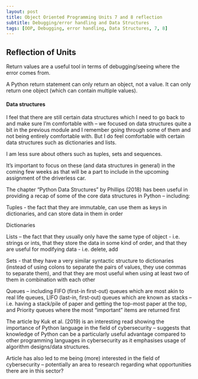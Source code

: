 ```yaml
---
layout: post
title: Object Oriented Programming Units 7 and 8 reflection
subtitle: Debugging/error handling and Data Structures
tags: [OOP, Debugging, error handling, Data Structures, 7, 8]
---
```


## Reflection of Units


Return values are a useful tool in terms of debugging/seeing where the error comes from.

A Python return statement can only return an object, not a value. It can only return one object (which can contain multiple values).


#### Data structures
I feel that there are still certain data structures which I need to go back to and make sure I’m comfortable with – we focused on data structures quite a bit in the previous module and I remember going through some of them and not being entirely comfortable with.
But I do feel comfortable with certain data structures such as dictionaries and lists. 

I am less sure about others such as tuples, sets and sequences.

It’s important to focus on these (and data structures in general) in the coming few weeks as that will be a part to include in the upcoming assignment of the driverless car.

The chapter “Python Data Structures” by Phillips (2018) has been useful in providing a recap of some of the core data structures in Python – including:

Tuples - the fact that they are immutable, can use them as keys in dictionaries, and can store data in them in order

Dictionaries

Lists – the fact that they usually only have the same type of object - i.e. strings or ints, that they store the data in some kind of order, and that they are useful for modifying data - i.e. delete, add

Sets - that they have a very similar syntactic structure to dictionaries (instead of using colons to separate the pairs of values, they use commas to separate them), and that they are most useful when using at least two of them in combination with each other

Queues – including FIFO (first-in first-out) queues which are most akin to real life queues, LIFO (last-in, first-out) queues which are known as stacks – i.e. having a stack/pile of paper and getting the top-most paper at the top, and Priority queues where the most “important” items are returned first 


The article by Kuk et al. (2019) is an interesting read showing the importance of Python language in the field of cybersecurity – suggests that knowledge of Python can be a particularly useful advantage compared to other programming languages in cybersecurity as it emphasises usage of algorithm designs/data structures.

Article has also led to me being (more) interested in the field of cybersecurity – potentially an area to research regarding what opportunities there are in this sector?

